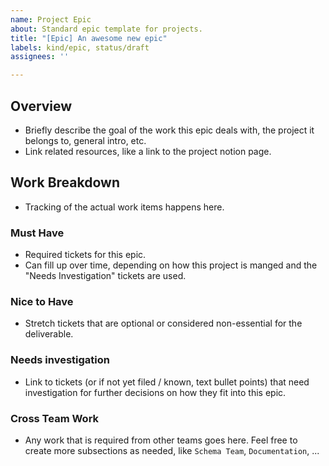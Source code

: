 ```yaml
---
name: Project Epic
about: Standard epic template for projects.
title: "[Epic] An awesome new epic"
labels: kind/epic, status/draft
assignees: ''

---
```


## Overview
- Briefly describe the goal of the work this epic deals with, the project it belongs to, general intro, etc.
- Link related resources, like a link to the project notion page.

## Work Breakdown
- Tracking of the actual work items happens here.

### Must Have
- Required tickets for this epic.
- Can fill up over time, depending on how this project is manged and the "Needs Investigation" tickets are used.

### Nice to Have
- Stretch tickets that are optional or considered non-essential for the deliverable.

### Needs investigation
- Link to tickets (or if not yet filed / known, text bullet points) that need investigation for further decisions on how they fit into this epic.

### Cross Team Work
- Any work that is required from other teams goes here. Feel free to create more subsections as needed, like `Schema Team`, `Documentation`, ...
